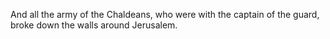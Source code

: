 And all the army of the Chaldeans, who were with the captain of the guard, broke down the walls around Jerusalem.
